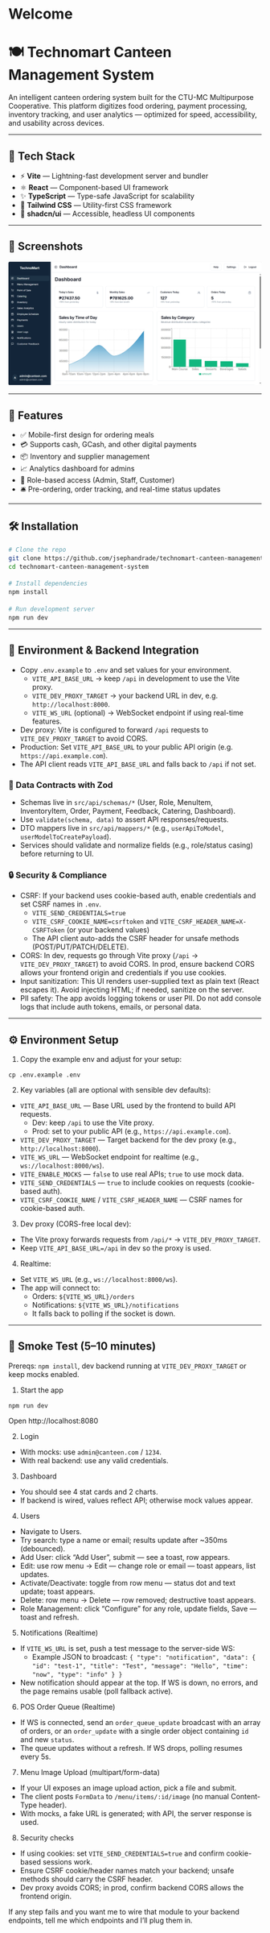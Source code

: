 # Welcome

# 🍽️ Technomart Canteen Management System

An intelligent canteen ordering system built for the CTU-MC Multipurpose Cooperative. This platform digitizes food ordering, payment processing, inventory tracking, and user analytics — optimized for speed, accessibility, and usability across devices.

---

## 🧰 Tech Stack

- ⚡ **Vite** — Lightning-fast development server and bundler
- ⚛️ **React** — Component-based UI framework
- ✨ **TypeScript** — Type-safe JavaScript for scalability
- 🎨 **Tailwind CSS** — Utility-first CSS framework
- 🧩 **shadcn/ui** — Accessible, headless UI components

---

## 📸 Screenshots

![Dashboard](dashboard.png)

---

## 🚀 Features

- ✅ Mobile-first design for ordering meals
- 💳 Supports cash, GCash, and other digital payments
- 📦 Inventory and supplier management
- 📈 Analytics dashboard for admins
- 🔐 Role-based access (Admin, Staff, Customer)
- 🛎️ Pre-ordering, order tracking, and real-time status updates

---

## 🛠️ Installation

```bash
# Clone the repo
git clone https://github.com/jsephandrade/technomart-canteen-management-system.git
cd technomart-canteen-management-system

# Install dependencies
npm install

# Run development server
npm run dev
```

---

## 🔧 Environment & Backend Integration

- Copy `.env.example` to `.env` and set values for your environment.
  - `VITE_API_BASE_URL` → keep `/api` in development to use the Vite proxy.
  - `VITE_DEV_PROXY_TARGET` → your backend URL in dev, e.g. `http://localhost:8000`.
  - `VITE_WS_URL` (optional) → WebSocket endpoint if using real-time features.
- Dev proxy: Vite is configured to forward `/api` requests to `VITE_DEV_PROXY_TARGET` to avoid CORS.
- Production: Set `VITE_API_BASE_URL` to your public API origin (e.g. `https://api.example.com`).
- The API client reads `VITE_API_BASE_URL` and falls back to `/api` if not set.

### 📐 Data Contracts with Zod
- Schemas live in `src/api/schemas/*` (User, Role, MenuItem, InventoryItem, Order, Payment, Feedback, Catering, Dashboard).
- Use `validate(schema, data)` to assert API responses/requests.
- DTO mappers live in `src/api/mappers/*` (e.g., `userApiToModel`, `userModelToCreatePayload`).
- Services should validate and normalize fields (e.g., role/status casing) before returning to UI.

### 🔒 Security & Compliance
- CSRF: If your backend uses cookie-based auth, enable credentials and set CSRF names in `.env`.
  - `VITE_SEND_CREDENTIALS=true`
  - `VITE_CSRF_COOKIE_NAME=csrftoken` and `VITE_CSRF_HEADER_NAME=X-CSRFToken` (or your backend values)
  - The API client auto-adds the CSRF header for unsafe methods (POST/PUT/PATCH/DELETE).
- CORS: In dev, requests go through Vite proxy (`/api` → `VITE_DEV_PROXY_TARGET`) to avoid CORS. In prod, ensure backend CORS allows your frontend origin and credentials if you use cookies.
- Input sanitization: This UI renders user-supplied text as plain text (React escapes it). Avoid injecting HTML; if needed, sanitize on the server.
- PII safety: The app avoids logging tokens or user PII. Do not add console logs that include auth tokens, emails, or personal data.

---

## ⚙️ Environment Setup

1) Copy the example env and adjust for your setup:

```
cp .env.example .env
```

2) Key variables (all are optional with sensible dev defaults):

- `VITE_API_BASE_URL` — Base URL used by the frontend to build API requests.
  - Dev: keep `/api` to use the Vite proxy.
  - Prod: set to your public API (e.g., `https://api.example.com`).
- `VITE_DEV_PROXY_TARGET` — Target backend for the dev proxy (e.g., `http://localhost:8000`).
- `VITE_WS_URL` — WebSocket endpoint for realtime (e.g., `ws://localhost:8000/ws`).
- `VITE_ENABLE_MOCKS` — `false` to use real APIs; `true` to use mock data.
- `VITE_SEND_CREDENTIALS` — `true` to include cookies on requests (cookie-based auth).
- `VITE_CSRF_COOKIE_NAME` / `VITE_CSRF_HEADER_NAME` — CSRF names for cookie-based auth.

3) Dev proxy (CORS-free local dev):

- The Vite proxy forwards requests from `/api/*` → `VITE_DEV_PROXY_TARGET`.
- Keep `VITE_API_BASE_URL=/api` in dev so the proxy is used.

4) Realtime:

- Set `VITE_WS_URL` (e.g., `ws://localhost:8000/ws`).
- The app will connect to:
  - Orders: `${VITE_WS_URL}/orders`
  - Notifications: `${VITE_WS_URL}/notifications`
  - It falls back to polling if the socket is down.

---

## 🚦 Smoke Test (5–10 minutes)

Prereqs: `npm install`, dev backend running at `VITE_DEV_PROXY_TARGET` or keep mocks enabled.

1) Start the app

```
npm run dev
```

Open http://localhost:8080

2) Login

- With mocks: use `admin@canteen.com` / `1234`.
- With real backend: use any valid credentials.

3) Dashboard

- You should see 4 stat cards and 2 charts.
- If backend is wired, values reflect API; otherwise mock values appear.

4) Users

- Navigate to Users.
- Try search: type a name or email; results update after ~350ms (debounced).
- Add User: click “Add User”, submit — see a toast, row appears.
- Edit: use row menu → Edit — change role or email — toast appears, list updates.
- Activate/Deactivate: toggle from row menu — status dot and text update; toast appears.
- Delete: row menu → Delete — row removed; destructive toast appears.
- Role Management: click “Configure” for any role, update fields, Save — toast and refresh.

5) Notifications (Realtime)

- If `VITE_WS_URL` is set, push a test message to the server-side WS:
  - Example JSON to broadcast: `{ "type": "notification", "data": { "id": "test-1", "title": "Test", "message": "Hello", "time": "now", "type": "info" } }`
- New notification should appear at the top. If WS is down, no errors, and the page remains usable (poll fallback active).

6) POS Order Queue (Realtime)

- If WS is connected, send an `order_queue_update` broadcast with an array of orders, or an `order_update` with a single order object containing `id` and new `status`.
- The queue updates without a refresh. If WS drops, polling resumes every 5s.

7) Menu Image Upload (multipart/form-data)

- If your UI exposes an image upload action, pick a file and submit.
- The client posts `FormData` to `/menu/items/:id/image` (no manual Content-Type header).
- With mocks, a fake URL is generated; with API, the server response is used.

8) Security checks

- If using cookies: set `VITE_SEND_CREDENTIALS=true` and confirm cookie-based sessions work.
- Ensure CSRF cookie/header names match your backend; unsafe methods should carry the CSRF header.
- Dev proxy avoids CORS; in prod, confirm backend CORS allows the frontend origin.

If any step fails and you want me to wire that module to your backend endpoints, tell me which endpoints and I’ll plug them in.
